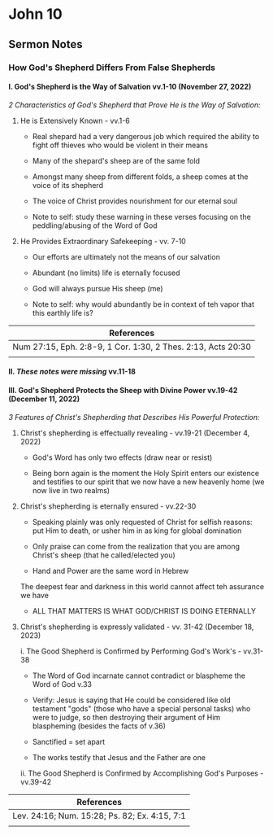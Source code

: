 # John 10

## Sermon Notes

### How God's Shepherd Differs From False Shepherds

#### I. God's Shepherd is the Way of Salvation vv.1-10 (November 27, 2022)

_2 Characteristics of God's Shepherd that Prove He is the Way of Salvation:_

1. He is Extensively Known - vv.1-6

    - Real shepard had a very dangerous job which required the ability to fight off thieves who would be violent in their means

    - Many of the shepard's sheep are of the same fold

    - Amongst many sheep from different folds, a sheep comes at the voice of its shepherd

    - The voice of Christ provides nourishment for our eternal soul

    - Note to self: study these warning in these verses focusing on the peddling/abusing of the Word of God

1. He Provides Extraordinary Safekeeping - vv. 7-10

    - Our efforts are ultimately not the means of our salvation

    - Abundant (no limits) life is eternally focused

    - God will always pursue His sheep (me)

    - Note to self: why would abundantly be in context of teh vapor that this earthly life is?

|References|
|-|
|Num 27:15, Eph. 2:8-9, 1 Cor. 1:30, 2 Thes. 2:13, Acts 20:30|
||

#### II. _These notes were missing_ vv.11-18

#### III. God's Shepherd Protects the Sheep with Divine Power vv.19-42 (December 11, 2022)

_3 Features of Christ's Shepherding that Describes His Powerful Protection:_

1. Christ's shepherding is effectually revealing - vv.19-21 (December 4, 2022)

    - God's Word has only two effects (draw near or resist)

    - Being born again is the moment the Holy Spirit enters our existence and testifies to our spirit that we now have a new heavenly home (we now live in two realms)

1. Christ's shepherding is eternally ensured - vv.22-30

    - Speaking plainly was only requested of Christ for selfish reasons: put Him to death, or usher him in as king for global domination

    - Only praise can come from the realization that you are among Christ's sheep (that he called/elected you)

    - Hand and Power are the same word in Hebrew

    The deepest fear and darkness in this world cannot affect teh assurance we have

    - ALL THAT MATTERS IS WHAT GOD/CHRIST IS DOING ETERNALLY

1. Christ's shepherding is expressly validated - vv. 31-42 (December 18, 2023)

    i. The Good Shepherd is Confirmed by Performing God's Work's - vv.31-38

    - The Word of God incarnate cannot contradict or blaspheme the Word of God v.33

    - Verify: Jesus is saying that He could be considered like old testament "gods" (those who have a special personal tasks) who were to judge, so then destroying their argument of Him blaspheming (besides the facts of v.36)

    - Sanctified = set apart

    - The works testify that Jesus and the Father are one

    ii. The Good Shepherd is Confirmed by Accomplishing God's Purposes - vv.39-42

|References|
|-|
|Lev. 24:16; Num. 15:28; Ps. 82; Ex. 4:15, 7:1|
||